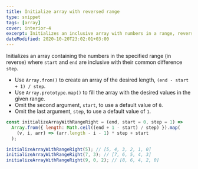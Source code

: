 ```yaml
---
title: Initialize array with reversed range
type: snippet
tags: [array]
cover: interior-4
excerpt: Initializes an inclusive array with numbers in a range, reversed, using a common `step` difference.
dateModified: 2020-10-20T23:02:01+03:00
---
```


Initializes an array containing the numbers in the specified range (in reverse) where `start` and `end` are inclusive with their common difference `step`.

- Use `Array.from()` to create an array of the desired length, `(end - start + 1) / step`.
- Use `Array.prototype.map()` to fill the array with the desired values in the given range.
- Omit the second argument, `start`, to use a default value of `0`.
- Omit the last argument, `step`, to use a default value of `1`.

```js
const initializeArrayWithRangeRight = (end, start = 0, step = 1) =>
  Array.from({ length: Math.ceil((end + 1 - start) / step) }).map(
    (v, i, arr) => (arr.length - i - 1) * step + start
  );
```

```js
initializeArrayWithRangeRight(5); // [5, 4, 3, 2, 1, 0]
initializeArrayWithRangeRight(7, 3); // [7, 6, 5, 4, 3]
initializeArrayWithRangeRight(9, 0, 2); // [8, 6, 4, 2, 0]
```
